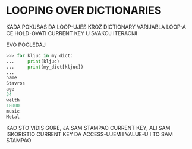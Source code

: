 # LOOPING OVER DICTIONARIES

KADA POKUSAS DA LOOP-UJES KROZ DICTIONARY VARIJABLA LOOP-A CE HOLD-OVATI CURRENT KEY U SVAKOJ ITERACIJI

EVO POGLEDAJ

```py
>>> for kljuc in my_dict:
...     print(kljuc)
...     print(my_dict[kljuc])
... 
name
Stavros
age
34
welth
18000
music
Metal
```

KAO STO VIDIS GORE, JA SAM STAMPAO CURRENT KEY, ALI SAM ISKORISTIO CURRENT KEY DA ACCESS-UJEM I VALUE-U I TO SAM STAMPAO